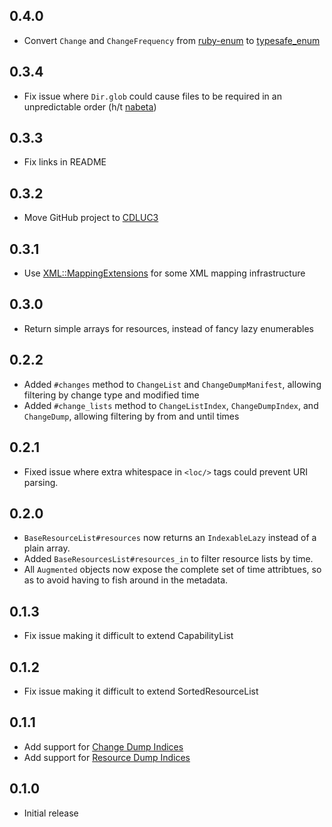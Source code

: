 ## 0.4.0

- Convert `Change` and `ChangeFrequency` from [ruby-enum](https://github.com/dblock/ruby-enum/) to
  [typesafe_enum](https://github.com/dmolesUC3/typesafe_enum)

## 0.3.4

- Fix issue where `Dir.glob` could cause files to be required in an unpredictable order (h/t [nabeta](https://github.com/CDLUC3/resync/pull/1))

## 0.3.3

- Fix links in README

## 0.3.2

- Move GitHub project to [CDLUC3](https://github.com/CDLUC3/)

## 0.3.1

- Use [XML::MappingExtensions](https://github.com/dmolesUC3/xml-mapping_extensions) for some XML mapping infrastructure

## 0.3.0

- Return simple arrays for resources, instead of fancy lazy enumerables

## 0.2.2

- Added `#changes` method to `ChangeList` and `ChangeDumpManifest`, allowing filtering by change type and modified time
- Added `#change_lists` method to `ChangeListIndex`, `ChangeDumpIndex`, and `ChangeDump`, allowing filtering by from and until times

## 0.2.1

- Fixed issue where extra whitespace in `<loc/>` tags could prevent URI parsing.

## 0.2.0

- `BaseResourceList#resources` now returns an `IndexableLazy` instead of a plain array.
- Added `BaseResourcesList#resources_in` to filter resource lists by time. 
- All `Augmented` objects now expose the complete set of time attribtues, so as to avoid having to fish around in the metadata.

## 0.1.3

- Fix issue making it difficult to extend CapabilityList

## 0.1.2

- Fix issue making it difficult to extend SortedResourceList

## 0.1.1

- Add support for [Change Dump Indices](http://www.openarchives.org/rs/1.0/resourcesync#ChangeDumpIndex)
- Add support for [Resource Dump Indices](http://www.openarchives.org/rs/1.0/resourcesync#ResourceDumpIndex)

## 0.1.0

- Initial release
